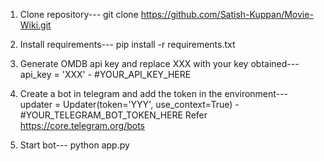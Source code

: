 1. Clone repository---
git clone https://github.com/Satish-Kuppan/Movie-Wiki.git

2. Install requirements---
pip install -r requirements.txt

3. Generate OMDB api key and replace XXX with your key obtained---
api_key = 'XXX' - #YOUR_API_KEY_HERE

4. Create a bot in telegram and add the token in the environment---
updater = Updater(token='YYY', use_context=True) - #YOUR_TELEGRAM_BOT_TOKEN_HERE
Refer https://core.telegram.org/bots

5. Start bot---
python app.py
